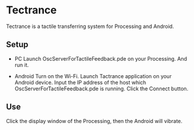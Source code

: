 Tectrance
=========

Tectrance is a tactile transferring system for Processing and Android.

Setup
-----

* PC
Launch OscServerForTactileFeedback.pde on your Processing. And run it.

* Android
Turn on the Wi-Fi.
Launch Tactrance application on your Android device.
Input the IP address of the host which OscServerForTactileFeedback.pde is running.
Click the Connect button.

Use
---
Click the display window of the Processing, then the Android will vibrate.